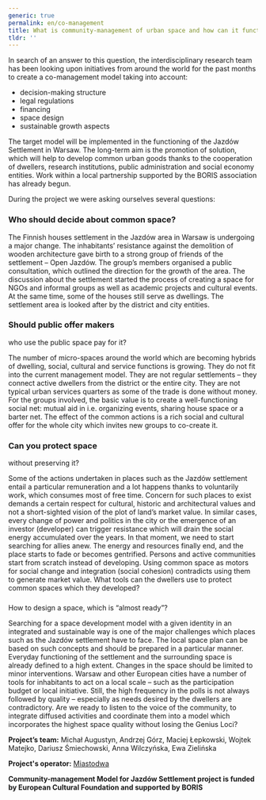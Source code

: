 ```yaml
---
generic: true
permalink: en/co-management
title: What is community-management of urban space and how can it function?
tldr: ''
---
```

In search of an answer to this question, the interdisciplinary research team
has been looking upon initiatives from around the world for the past months to create
a co-management model taking into account:

- decision-making structure
- legal regulations
- financing
- space design
- sustainable growth aspects

The target
model will be implemented in the functioning of the Jazdów Settlement in Warsaw.
The long-term aim is the promotion of solution, which will help to develop common
urban goods thanks to the cooperation of dwellers, research institutions, public
administration and social economy entities. Work within a local partnership supported
by the BORIS association has already begun.

During the project we were asking
ourselves several questions:

### Who should decide about common space?

The
Finnish houses settlement in the Jazdów area in Warsaw is undergoing a major change.
The inhabitants’ resistance against the demolition of wooden architecture gave birth
to a strong group of friends of the settlement – Open Jazdów. The group’s members
organised a public consultation, which outlined the direction for the growth of
the area. The discussion about the settlement started the process of creating a
space for NGOs and informal groups as well as academic projects and cultural events.
At the same time, some of the houses still serve as dwellings. The settlement area
is looked after by the district and city entities.

### Should public offer makers
who use the public space pay for it?

The number of micro-spaces around the world
which are becoming hybrids of dwelling, social, cultural and service functions is
growing. They do not fit into the current management model. They are not regular
settlements – they connect active dwellers from the district or the entire city.
They are not typical urban services quarters as some of the trade is done without
money. For the groups involved, the basic value is to create a well-functioning
social net: mutual aid in i.e. organizing events, sharing house space or a barter
net. The effect of the common actions is a rich social and cultural offer for the
whole city which invites new groups to co-create it.

### Can you protect space
without preserving it?

Some of the actions undertaken in places such as the Jazdów
settlement entail a particular remuneration and a lot happens thanks to voluntarily
work, which consumes most of free time. Concern for such places to exist demands
a certain respect for cultural, historic and architectural values and not a short-sighted
vision of the plot of land’s market value. In similar cases, every change of power
and politics in the city or the emergence of an investor (developer) can trigger
resistance which will drain the social energy accumulated over the years. In that
moment, we need to start searching for allies anew. The energy and resources finally
end, and the place starts to fade or becomes gentrified. Persons and active communities
start from scratch instead of developing. Using common space as motors for social
change and integration (social cohesion) contradicts using them to generate market
value. What tools can the dwellers use to protect common spaces which they developed?

###
How to design a space, which is “almost ready”?

Searching for a space development
model with a given identity in an integrated and sustainable way is one of the major
challenges which places such as the Jazdów settlement have to face. The local space
plan can be based on such concepts and should be prepared in a particular manner.
Everyday functioning of the settlement and the surrounding space is already defined
to a high extent. Changes in the space should be limited to minor interventions.
Warsaw and other European cities have a number of tools for inhabitants to act on
a local scale – such as the participation budget or local initiative. Still, the
high frequency in the polls is not always followed by quality – especially as needs
desired by the dwellers are contradictory. Are we ready to listen to the voice of
the community, to integrate diffused activities and coordinate them into a model
which incorporates the highest space quality without losing the Genius Loci?

__Project’s
team:__ Michał Augustyn, Andrzej Górz, Maciej Łepkowski, Wojtek Matejko, Dariusz
Śmiechowski, Anna Wilczyńska, Ewa Zielińska 

__Project's operator:__ [Miastodwa](https://www.facebook.com/miastodwa/?ref=bookmarks)

__Community-management
Model for Jazdów Settlement project is funded by European Cultural Foundation and
supported by BORIS__